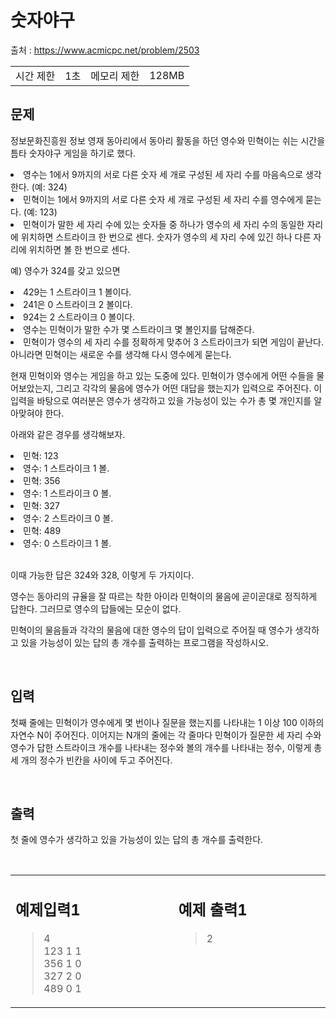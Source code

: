 # **숫자야구**

출처 : https://www.acmicpc.net/problem/2503

<table>
<td>시간 제한</td><td>1초</td>
<td>메모리 제한</td><td>128MB</td>
</table>

## **문제**

정보문화진흥원 정보 영재 동아리에서 동아리 활동을 하던 영수와 민혁이는 쉬는 시간을 틈타 숫자야구 게임을 하기로 했다.


<li>영수는 1에서 9까지의 서로 다른 숫자 세 개로 구성된 세 자리 수를 마음속으로 생각한다. (예: 324)
</li>
<li>민혁이는 1에서 9까지의 서로 다른 숫자 세 개로 구성된 세 자리 수를 영수에게 묻는다. (예: 123)
</li>
<li>민혁이가 말한 세 자리 수에 있는 숫자들 중 하나가 영수의 세 자리 수의 동일한 자리에 위치하면 스트라이크 한 번으로 센다. 숫자가 영수의 세 자리 수에 있긴 하나 다른 자리에 위치하면 볼 한 번으로 센다.
</li>

예) 영수가 324를 갖고 있으면 

<li>429는 1 스트라이크 1 볼이다.
</li>
<li>241은 0 스트라이크 2 볼이다.
</li>
<li>924는 2 스트라이크 0 볼이다.
</li>
<li>영수는 민혁이가 말한 수가 몇 스트라이크 몇 볼인지를 답해준다.
</li>
<li>민혁이가 영수의 세 자리 수를 정확하게 맞추어 3 스트라이크가 되면 게임이 끝난다. 아니라면 민혁이는 새로운 수를 생각해 다시 영수에게 묻는다.
</li>

현재 민혁이와 영수는 게임을 하고 있는 도중에 있다. 민혁이가 영수에게 어떤 수들을 물어보았는지, 그리고 각각의 물음에 영수가 어떤 대답을 했는지가 입력으로 주어진다. 이 입력을 바탕으로 여러분은 영수가 생각하고 있을 가능성이 있는 수가 총 몇 개인지를 알아맞혀야 한다.

아래와 같은 경우를 생각해보자.  

<li>민혁: 123</li>
	<li>영수: 1 스트라이크 1 볼.</li>
	<li>민혁: 356</li>
	<li>영수: 1 스트라이크 0 볼.</li>
	<li>민혁: 327</li>
	<li>영수: 2 스트라이크 0 볼.</li>
	<li>민혁: 489</li>
	<li>영수: 0 스트라이크 1 볼.</li>
</br>

이때 가능한 답은 324와 328, 이렇게 두 가지이다.

영수는 동아리의 규율을 잘 따르는 착한 아이라 민혁이의 물음에 곧이곧대로 정직하게 답한다. 그러므로 영수의 답들에는 모순이 없다.

민혁이의 물음들과 각각의 물음에 대한 영수의 답이 입력으로 주어질 때 영수가 생각하고 있을 가능성이 있는 답의 총 개수를 출력하는 프로그램을 작성하시오.

</br>

## 입력

첫째 줄에는 민혁이가 영수에게 몇 번이나 질문을 했는지를 나타내는 1 이상 100 이하의 자연수 N이 주어진다. 이어지는 N개의 줄에는 각 줄마다 민혁이가 질문한 세 자리 수와 영수가 답한 스트라이크 개수를 나타내는 정수와 볼의 개수를 나타내는 정수, 이렇게 총 세 개의 정수가 빈칸을 사이에 두고 주어진다.



</br>

## 출력

첫 줄에 영수가 생각하고 있을 가능성이 있는 답의 총 개수를 출력한다.


</br>


<table>
<td valign="top" width="50%">

## 예제입력1

> 4</br>123 1 1</br>356 1 0</br>327 2 0</br>489 0 1
</td>

<td>

</td>

<td valign="top" width="50%">

## 예제 출력1

> 2

</td>
</table>
